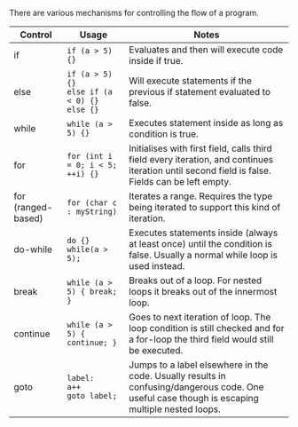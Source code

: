 There are various mechanisms for controlling the flow of a program.

|Control|Usage|Notes|
|-|-|-|
|if|`if (a > 5) {}`|Evaluates and then will execute code inside if true.|
|else|`if (a > 5) {}`<br>`else if (a < 0) {}`<br>`else {}`|Will execute statements if the previous if statement evaluated to false.|
|while|`while (a > 5) {}`|Executes statement inside as long as condition is true.|
|for|`for (int i = 0; i < 5; ++i) {}`|Initialises with first field, calls third field every iteration, and continues iteration until second field is false. Fields can be left empty.|
|for (ranged-based)|`for (char c : myString)`| Iterates a range. Requires the type being iterated to support this kind of iteration.|
|do-while|`do {} while(a > 5);`|Executes statements inside (always at least once) until the condition is false. Usually a normal while loop is used instead.|
|break|`while (a > 5) { break; }`|Breaks out of a loop. For nested loops it breaks out of the innermost loop.|
|continue|`while (a > 5) { continue; }` | Goes to next iteration of loop. The loop condition is still checked and for a for-loop the third field would still be executed.|
|goto|`label:`<br>`a++`<br>`goto label;`| Jumps to a label elsewhere in the code. Usually results in confusing/dangerous code. One useful case though is escaping multiple nested loops.|

